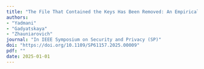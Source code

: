 ```yaml
---
title: "The File That Contained the Keys Has Been Removed: An Empirical Analysis of Secret Leaks in Cloud Buckets and Responsible Disclosure Outcomes"
authors: 
- "Yadmani"
- "Gadyatskaya"
- "Zhauniarovich"
journal: "In IEEE Symposium on Security and Privacy (SP)"
doi: "https://doi.org/10.1109/SP61157.2025.00009"
pdf: ""
date: 2025-01-01
---
```



